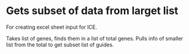 # Gets subset of data from larget list

For creating excel sheet input for ICE.

Takes list of genes, finds them in a list of total genes. Pulls info of smaller list from the total to get subset list of guides. 

